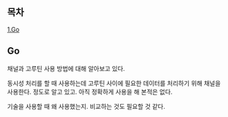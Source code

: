 ## 목차
[1.Go](#go)  

## Go
채널과 고루틴 사용 방법에 대해 알아보고 있다.

동시성 처리를 할 때 사용하는데 고루틴 사이에 필요한 데이터를 처리하기 위해 채널을 사용한다. 정도로 알고 있고. 아직
정확하게 사용을 해 본적은 없다. 

기술을 사용할 때 왜 사용했는지. 비교하는 것도 필요할 것 같다.